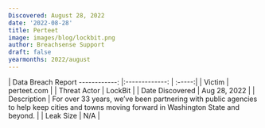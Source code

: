 ```yaml
---
Discovered: August 28, 2022
date: '2022-08-28'
title: Perteet
image: images/blog/lockbit.png
author: Breachsense Support
draft: false
yearmonths: 2022/august
---
```



| Data Breach Report
------------:     |:-------------:    | :-----:|
| Victim      | perteet.com      | 
| Threat Actor      | LockBit      | 
| Date Discovered      | Aug 28, 2022      | 
| Description      | For over 33 years, we’ve been partnering with public agencies to help keep cities and towns moving forward in Washington State and beyond.      | 
| Leak Size      | N/A      | 

